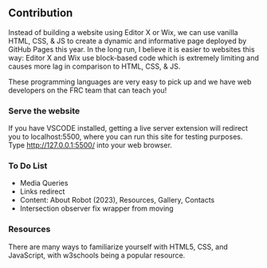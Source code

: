 ## Contribution

Instead of building a website using Editor X or Wix, we can use vanilla HTML, CSS, & JS to create a dynamic and informative page deployed by GitHub Pages this year. In the long run, I believe it is easier to websites this way: Editor X and Wix use block-based code which is extremely limiting and causes more lag in comparison to HTML, CSS, & JS. 

These programming languages are very easy to pick up and we have web developers on the FRC team that can teach you!

### Serve the website

If you have VSCODE installed, getting a live server extension will redirect you to localhost:5500, where you can run this site for testing purposes. Type http://127.0.0.1:5500/ into your web browser. 


### To Do List 

- Media Queries
- Links redirect
- Content: About Robot (2023), Resources, Gallery, Contacts
- Intersection observer fix wrapper from moving

### Resources

There are many ways to familiarize yourself with HTML5, CSS, and JavaScript, with w3schools being a popular resource. 

